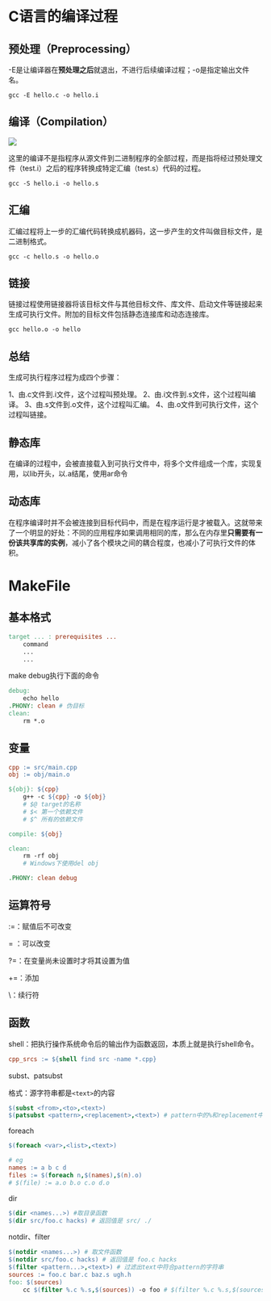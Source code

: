 # C语言的编译过程

## 预处理（Preprocessing）

-E是让编译器在**预处理之后**就退出，不进行后续编译过程；-o是指定输出文件名。

```shell
gcc -E hello.c -o hello.i
```

## 编译（Compilation）

![](https://s2.loli.net/2024/01/13/qWfwmgaBdeONbnZ.png)

这里的编译不是指程序从源文件到二进制程序的全部过程，而是指将经过预处理文件（test.i）之后的程序转换成特定汇编（test.s）代码的过程。

```shell
gcc -S hello.i -o hello.s
```

## 汇编

汇编过程将上一步的汇编代码转换成机器码，这一步产生的文件叫做目标文件，是二进制格式。

```shell
gcc -c hello.s -o hello.o
```

## 链接

链接过程使用链接器将该目标文件与其他目标文件、库文件、启动文件等链接起来生成可执行文件。附加的目标文件包括静态连接库和动态连接库。

```shell
gcc hello.o -o hello
```

## 总结

生成可执行程序过程为成四个步骤：

1、由.c文件到.i文件，这个过程叫预处理。
2、由.i文件到.s文件，这个过程叫编译。
3、由.s文件到.o文件，这个过程叫汇编。
4、由.o文件到可执行文件，这个过程叫链接。

## 静态库

在编译的过程中，会被直接载入到可执行文件中，将多个文件组成一个库，实现复用，以lib开头，以.a结尾，使用ar命令

## 动态库

在程序编译时并不会被连接到目标代码中，而是在程序运行是才被载入。这就带来了一个明显的好处：不同的应用程序如果调用相同的库，那么在内存里**只需要有一份该共享库的实例**，减小了各个模块之间的耦合程度，也减小了可执行文件的体积。

# MakeFile

## 基本格式

```makefile
target ... : prerequisites ...
    command
    ...
    ...
```

make debug执行下面的命令

```makefile
debug:
	echo hello
.PHONY: clean # 伪目标
clean:
	rm *.o
```

## 变量

```makefile
cpp := src/main.cpp
obj := obj/main.o

${obj}: ${cpp}
	g++ -c ${cpp} -o ${obj}
	# $@ target的名称
	# $< 第一个依赖文件
	# $^ 所有的依赖文件

compile: ${obj}

clean:
	rm -rf obj
	# Windows下使用del obj

.PHONY: clean debug
```

## 运算符号

:=：赋值后不可改变

= ：可以改变

?=：在变量尚未设置时才将其设置为值

+=：添加

\：续行符

## 函数

shell：把执行操作系统命令后的输出作为函数返回，本质上就是执行shell命令。

```makefile
cpp_srcs := ${shell find src -name *.cpp}
```

subst、patsubst

格式：源字符串都是`<text>`的内容

```makefile
$(subst <from>,<to>,<text>)
$(patsubst <pattern>,<replacement>,<text>) # pattern中的%和replacement中的%相同
```

foreach

```makefile
$(foreach <var>,<list>,<text>)

# eg
names := a b c d
files := $(foreach n,$(names),$(n).o)
# $(file) := a.o b.o c.o d.o 
```

dir

```makefile
$(dir <names...>) #取目录函数
$(dir src/foo.c hacks) # 返回值是 src/ ./
```

notdir、filter

```makefile
$(notdir <names...>) # 取文件函数
$(notdir src/foo.c hacks) # 返回值是 foo.c hacks
$(filter <pattern...>,<text>) # 过滤出text中符合pattern的字符串
sources := foo.c bar.c baz.s ugh.h
foo: $(sources)
	cc $(filter %.c %.s,$(sources)) -o foo # $(filter %.c %.s,$(sources)) 返回的值是 foo.c bar.c baz.s
```

